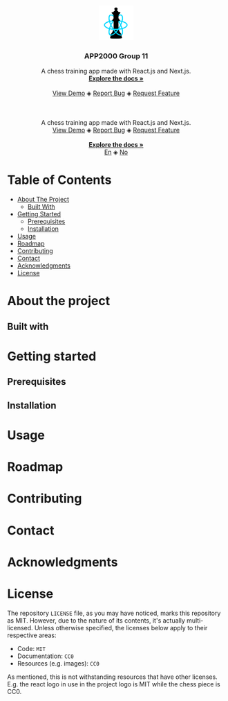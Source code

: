 <!-- Listen, I know align=center is basically deprecated, but it's GitHub. You use what you can, because there's not a lot of that going around. -->
<div align="center">
	<img src="./logo.svg" alt="Logo" width="80" height="80">
	<h3 align="center">APP2000 Group 11</h3>
	<p align="center">
		A chess training app made with React.js and Next.js.
		<br>
    		<a href="docs/README.md"><strong>Explore the docs »</strong></a>
		<br><br>
		<a href="https://www.pictureofhotdog.com/store/naked-dog">View Demo</a>
		◈
		<a href="https://www.pictureofhotdog.com/store/dressed-dog">Report Bug</a>
		◈
		<a href="https://www.pictureofhotdog.com/make-it-beautiful">Request Feature</a>
  		<br><br><br><br>
    		A chess training app made with React.js and Next.js.
		<br>
		<a href="https://www.pictureofhotdog.com/store/naked-dog">View Demo</a>
		◈
		<a href="https://www.pictureofhotdog.com/store/dressed-dog">Report Bug</a>
		◈
		<a href="https://www.pictureofhotdog.com/make-it-beautiful">Request Feature</a>
  		<br><br>
   		<a href="docs/README.md"><strong>Explore the docs »</strong></a>
    		<br>
		<a href="#">En</a>
		◈
		<a href="./README.no.md">No</a>
	</p>
</div>

# Table of Contents
* [About The Project](#about-the-project)
	* [Built With](#built-with)
* [Getting Started](#getting-started)
	* [Prerequisites](#prerequisites)
	* [Installation](#installation)
* [Usage](#usage)
* [Roadmap](#roadmap)
* [Contributing](#contributing)
* [Contact](#contact)
* [Acknowledgments](#acknowledgments)
* [License](#license)

# About the project
## Built with
# Getting started
## Prerequisites
## Installation
# Usage
# Roadmap
# Contributing
# Contact
# Acknowledgments
# License

The repository `LICENSE` file, as you may have noticed, marks this repository as MIT. However, due to the nature of its contents, it's actually multi-licensed. Unless otherwise specified, the licenses below apply to their respective areas:

- Code: `MIT`
- Documentation: `CC0`
- Resources (e.g. images): `CC0`

As mentioned, this is not withstanding resources that have other licenses. E.g. the react logo in use in the project logo is MIT while the chess piece is CC0.
